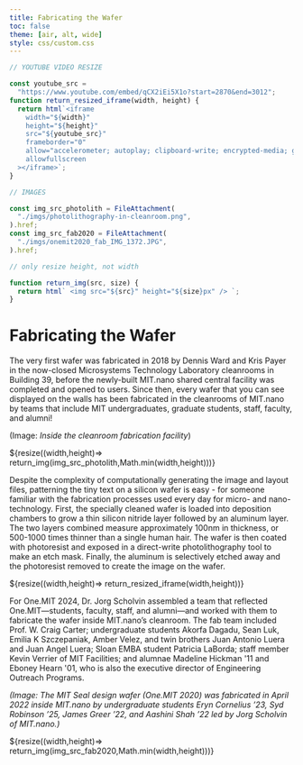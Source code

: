 ```yaml
---
title: Fabricating the Wafer
toc: false
theme: [air, alt, wide]
style: css/custom.css
---
```


<style>
  
.img-container {
  text-align: center;
}

.img-container img {
  position: absolute;
  left:50%;
  transform: translateX(-50%);
}
  
</style>

```js
// YOUTUBE VIDEO RESIZE

const youtube_src =
  "https://www.youtube.com/embed/qCX2iEi5X1o?start=2870&end=3012";
function return_resized_iframe(width, height) {
  return html`<iframe
    width="${width}"
    height="${height}"
    src="${youtube_src}"
    frameborder="0"
    allow="accelerometer; autoplay; clipboard-write; encrypted-media; gyroscope; picture-in-picture"
    allowfullscreen
  ></iframe>`;
}
```

```js
// IMAGES

const img_src_photolith = FileAttachment(
  "./imgs/photolithography-in-cleanroom.png",
).href;
const img_src_fab2020 = FileAttachment(
  "./imgs/onemit2020_fab_IMG_1372.JPG",
).href;

// only resize height, not width

function return_img(src, size) {
  return html` <img src="${src}" height="${size}px" /> `;
}
```

<div class= "grid grid-cols-2">
  <div class="card">
    <h1> Fabricating the Wafer </h1>
    
The very first wafer was fabricated in 2018 by Dennis Ward and Kris Payer in the now-closed Microsystems Technology Laboratory cleanrooms in Building 39, before the newly-built MIT.nano shared central facility was completed and opened to users. Since then, every wafer that you can see displayed on the walls has been fabricated in the cleanrooms of MIT.nano by teams that include MIT undergraduates, graduate students, staff, faculty, and alumni!

(Image: _Inside the cleanroom fabrication facility_)

  </div>

  <div class="card">
    ${resize((width,height)=> return_img(img_src_photolith,Math.min(width,height)))}
  </div>

  <div class="card">

Despite the complexity of computationally generating the image and layout files, patterning the tiny text on a silicon wafer is easy - for someone familiar with the fabrication processes used every day for micro- and nano- technology. First, the specially cleaned wafer is loaded into deposition chambers to grow a thin silicon nitride layer followed by an aluminum layer. The two layers combined measure approximately 100nm in thickness, or 500-1000 times thinner than a single human hair. The wafer is then coated with photoresist and exposed in a direct-write photolithography tool to make an etch mask. Finally, the aluminum is selectively etched away and the photoresist removed to create the image on the wafer.

  </div>

  <div class="card">
    ${resize((width,height)=> return_resized_iframe(width,height))}
  </div>

  <div class="card">

For One.MIT 2024, Dr. Jorg Scholvin assembled a team that reflected One.MIT—students, faculty, staff, and alumni—and worked with them to fabricate the wafer inside MIT.nano’s cleanroom. The fab team included Prof. W. Craig Carter; undergraduate students Akorfa Dagadu, Sean Luk, Emilia K Szczepaniak, Amber Velez, and twin brothers Juan Antonio Luera and Juan Angel Luera; Sloan EMBA student Patricia LaBorda; staff member Kevin Verrier of MIT Facilities; and alumnae Madeline Hickman '11 and Eboney Hearn '01, who is also the executive director of Engineering Outreach Programs.

_(Image: The MIT Seal design wafer (One.MIT 2020) was fabricated in April 2022 inside MIT.nano by undergraduate students Eryn Cornelius ’23, Syd Robinson ’25, James Greer ’22, and Aashini Shah ’22 led by Jorg Scholvin of MIT.nano.)_

  </div>

  <div class="card">
    ${resize((width,height)=> return_img(img_src_fab2020,Math.min(width,height)))}
  </div>

</div>
